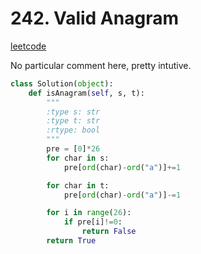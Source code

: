 # 242. Valid Anagram

[leetcode](https://leetcode.com/problems/valid-anagram/description/)

No particular comment here, pretty intutive.

```python
class Solution(object):
    def isAnagram(self, s, t):
        """
        :type s: str
        :type t: str
        :rtype: bool
        """
        pre = [0]*26
        for char in s:
            pre[ord(char)-ord("a")]+=1

        for char in t:
            pre[ord(char)-ord("a")]-=1

        for i in range(26):
            if pre[i]!=0:
                return False
        return True


```

